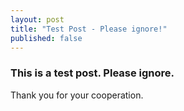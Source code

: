 ```yaml
---
layout: post
title: "Test Post - Please ignore!"
published: false
---
```


### This is a test post. Please ignore.

Thank you for your cooperation.